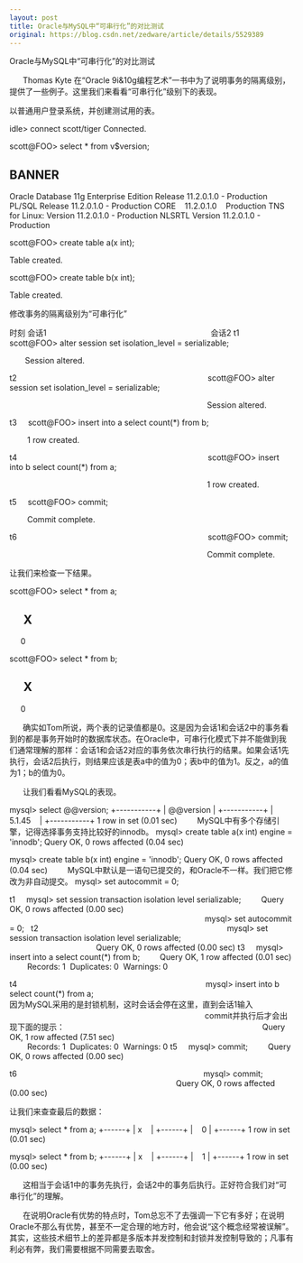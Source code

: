 ```yaml
---
layout: post
title: Oracle与MySQL中“可串行化”的对比测试
original: https://blog.csdn.net/zedware/article/details/5529389
---
```

Oracle与MySQL中“可串行化”的对比测试

      Thomas Kyte 在“Oracle 9i&10g编程艺术”一书中为了说明事务的隔离级别，提供了一些例子。这里我们来看看“可串行化”级别下的表现。

以普通用户登录系统，并创建测试用的表。

idle> connect scott/tiger
Connected.

scott@FOO> select * from v$version;

BANNER
--------------------------------------------------------------------------------
Oracle Database 11g Enterprise Edition Release 11.2.0.1.0 - Production
PL/SQL Release 11.2.0.1.0 - Production
CORE    11.2.0.1.0    Production
TNS for Linux: Version 11.2.0.1.0 - Production
NLSRTL Version 11.2.0.1.0 - Production

scott@FOO> create table a(x int);

Table created.

scott@FOO> create table b(x int);

Table created.

修改事务的隔离级别为“可串行化”

时刻 会话1                                                                          会话2
t1     scott@FOO> alter session set isolation_level = serializable;

       Session altered.

t2                                                                                      scott@FOO> alter session set isolation_level = serializable;

                                                                                         Session altered.

t3     scott@FOO> insert into a select count(*) from b;

        1 row created.

t4                                                                                      scott@FOO> insert into b select count(*) from a;

                                                                                         1 row created.

t5     scott@FOO> commit;

        Commit complete.

t6                                                                                      scott@FOO> commit;

                                                                                         Commit complete.

让我们来检查一下结果。

scott@FOO> select * from a;

     X
----------
     0

scott@FOO> select * from b;

     X
----------
     0

      确实如Tom所说，两个表的记录值都是0。这是因为会话1和会话2中的事务看到的都是事务开始时的数据库状态。在Oracle中，可串行化模式下并不能做到我们通常理解的那样：会话1和会话2对应的事务依次串行执行的结果。如果会话1先执行，会话2后执行，则结果应该是表a中的值为0；表b中的值为1。反之，a的值为1；b的值为0。

      让我们看看MySQL的表现。

mysql> select @@version;
+-----------+
| @@version |
+-----------+
| 5.1.45    |
+-----------+
1 row in set (0.01 sec)
 
      MySQL中有多个存储引擎，记得选择事务支持比较好的innodb。
mysql> create table a(x int) engine = 'innodb';
Query OK, 0 rows affected (0.04 sec)

mysql> create table b(x int) engine = 'innodb';
Query OK, 0 rows affected (0.04 sec)
 
      MySQL中默认是一语句已提交的，和Oracle不一样。我们把它修改为非自动提交。
mysql> set autocommit = 0;

t1     mysql> set session transaction isolation level serializable;
        Query OK, 0 rows affected (0.00 sec)
                                                                                        mysql> set autocommit = 0;  
t2                                                                                     mysql> set session transaction isolation level serializable;
                                                                                        Query OK, 0 rows affected (0.00 sec)
t3     mysql> insert into a select count(*) from b;
        Query OK, 1 row affected (0.01 sec)
        Records: 1  Duplicates: 0  Warnings: 0

t4                                                                                     mysql> insert into b select count(*) from a;
                                                                                        因为MySQL采用的是封锁机制，这时会话会停在这里，直到会话1输入
                                                                                        commit并执行后才会出现下面的提示：
                                                                                        Query OK, 1 row affected (7.51 sec)
                                                                                        Records: 1  Duplicates: 0  Warnings: 0
t5     mysql> commit;
        Query OK, 0 rows affected (0.00 sec)

t6                                                                                    mysql> commit;
                                                                                       Query OK, 0 rows affected (0.00 sec)

让我们来查查最后的数据：

mysql> select * from a;
+------+
| x    |
+------+
|    0 |
+------+
1 row in set (0.01 sec)

mysql> select * from b;
+------+
| x    |
+------+
|    1 |
+------+
1 row in set (0.00 sec)

      这相当于会话1中的事务先执行，会话2中的事务后执行。正好符合我们对“可串行化”的理解。

      在说明Oracle有优势的特点时，Tom总忘不了去强调一下它有多好；在说明Oracle不那么有优势，甚至不一定合理的地方时，他会说“这个概念经常被误解”。其实，这些技术细节上的差异都是多版本并发控制和封锁并发控制导致的；凡事有利必有弊，我们需要根据不同需要去取舍。
 
